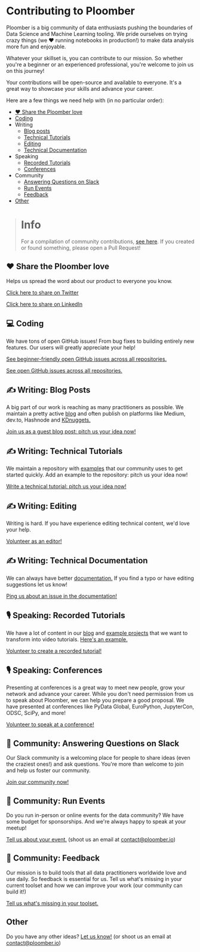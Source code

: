 # Contributing to Ploomber

Ploomber is a big community of data enthusiasts pushing the boundaries of Data Science and Machine Learning tooling. We pride ourselves on trying crazy things (we ❤️ running notebooks in production!) to make data analysis more fun and enjoyable.

Whatever your skillset is, you can contribute to our mission. So whether you're a beginner or an experienced professional, you're welcome to join us on this journey!

Your contributions will be open-source and available to everyone. It's a great way to showcase your skills and advance your career.

Here are a few things we need help with (in no particular order):

- [❤️ Share the Ploomber love](#%EF%B8%8F-share-the-ploomber-love)
- [Coding](#-coding)
- Writing
    - [Blog posts](#%EF%B8%8F-writing-blog-posts)
    - [Technical Tutorials](#%EF%B8%8F-writing-technical-tutorials)
    - [Editing](#%EF%B8%8F-writing-editing)
    - [Technical Documentation](#%EF%B8%8F-writing-technical-documentation)
- Speaking
    - [Recorded Tutorials](#-speaking-recorded-tutorials)
    - [Conferences](#-speaking-conferences)
- Community
    - [Answering Questions on Slack](#-community-answering-questions-on-slack)
    - [Run Events](#-community-run-events)
    - [Feedback](#-community-feedback)
- [Other](#other)


> # Info
> For a compilation of community contributions, [see here](community-contributions.md). If you created or found something, please open a Pull Request!

## ❤️ Share the Ploomber love
Helps us spread the word about our product to everyone you know.

[Click here to share on Twitter](https://twitter.com/intent/tweet?text=Check%20out%20%40Ploomber.%20They%27re%20amazing%21&url=https://github.com/ploomber/ploomber)

[Click here to share on LinkedIn](https://www.linkedin.com/sharing/share-offsite/?url=https://github.com/ploomber/ploomber)

## 💻 Coding
We have tons of open GitHub issues! From bug fixes to building entirely new features. Our users will greatly appreciate your help!

[See beginner-friendly open GitHub issues across all repositories.](https://github.com/issues?q=org%3Aploomber+is%3Aopen+is%3Aissue+label%3A%22good+first+issue%22)

[See open GitHub issues across all repositories.](https://github.com/issues?q=org%3Aploomber+is%3Aopen++is%3Aissue)

## ✍️ Writing: Blog Posts
A big part of our work is reaching as many practitioners as possible. We maintain a pretty active [blog](https://ploomber.io/blog/) and often publish on platforms like Medium, dev.to, Hashnode and [KDnuggets.](https://www.kdnuggets.com/)

[Join us as a guest blog post: pitch us your idea now!](https://github.com/ploomber/contributing/issues/new?title=Blog%20post%20idea)

## ✍️ Writing: Technical Tutorials
We maintain a repository with [examples](https://github.com/ploomber/projects) that our community uses to get started quickly. Add an example to the repository: pitch us your idea now!

[Write a technical tutorial: pitch us your idea now!](https://github.com/ploomber/contributing/issues/new?title=Tutorial%20idea)

## ✍️ Writing: Editing
Writing is hard. If you have experience editing technical content, we'd love your help. 

[Volunteer as an editor!](https://github.com/ploomber/contributing/issues/new?title=I%20can%20help%20editing)

## ✍️ Writing: Technical Documentation
We can always have better [documentation.](https://docs.ploomber.io/en/latest/) If you find a typo or have editing suggestions let us know!

[Ping us about an issue in the documentation!](https://github.com/ploomber/contributing/issues/new?title=Documentation%20feedback)

## 🎙 Speaking: Recorded Tutorials
We have a lot of content in our [blog](https://ploomber.io/blog/) and [example projects](https://github.com/ploomber/projects) that we want to transform into video tutorials. [Here's an example.](https://youtu.be/37NIM3RSMz4)

[Volunteer to create a recorded tutorial!](https://github.com/ploomber/contributing/issues/new?title=I%20can%20help%20recording%20a%20tutorial)

## 🎙 Speaking: Conferences
Presenting at conferences is a great way to meet new people, grow your network and advance your career. While you don't need permission from us to speak about Ploomber, we can help you prepare a good proposal. We have presented at conferences like PyData Global, EuroPython, JupyterCon, ODSC, SciPy, and more!

[Volunteer to speak at a conference!](https://github.com/ploomber/contributing/issues/new?title=I%20can%20speak%20at%20a%20conference)

## 👥 Community: Answering Questions on Slack
Our Slack community is a welcoming place for people to share ideas (even the craziest ones!) and ask questions. You're more than welcome to join and help us foster our community.

[Join our community now!](https://github.com/ploomber/contributing/issues/new?title=I%20can%20speak%20at%20a%20conference)

## 👥 Community: Run Events
Do you run in-person or online events for the data community? We have some budget for sponsorships. And we're always happy to speak at your meetup!

[Tell us about your event.](mailto:contact@ploomber.io) (shoot us an email at [contact@ploomber.io](mailto:contact@ploomber.io))

## 👥 Community: Feedback
Our mission is to build tools that all data practitioners worldwide love and use daily. So feedback is essential for us. Tell us what's missing in your current toolset and how we can improve your work (our community can build it!)

[Tell us what's missing in your toolset.](https://github.com/ploomber/contributing/issues/new?title=Something%20that%20is%20missing%20on%20my%20toolset)

## Other

Do you have any other ideas? [Let us know!](https://github.com/ploomber/contributing/issues/new?title=Idea) (or shoot us an email at [contact@ploomber.io](mailto:contact@ploomber.io))
